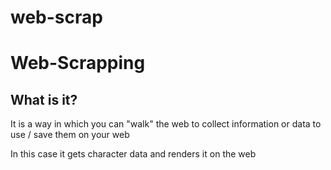 # web-scrap

<h1>Web-Scrapping</h1>

<h2>What is it?</h2>

<p>It is a way in which you can "walk" the web to collect information or data to use / save them on your web</p>

<p>In this case it gets character data and renders it on the web</p>
